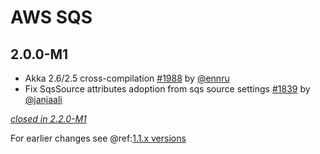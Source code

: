 # AWS SQS

## 2.0.0-M1

- Akka 2.6/2.5 cross-compilation [#1988](https://github.com/akka/alpakka/issues/1988) by [@ennru](https://github.com/ennru)
- Fix SqsSource attributes adoption from sqs source settings [#1839](https://github.com/akka/alpakka/pull/1839) by [@janjaali](https://github.com/janjaali)

[*closed in 2.2.0-M1*](https://github.com/akka/alpakka/issues?q=is%3Aclosed+milestone%3A2.0.0-M1+label%3Ap%3Aaws-sqs)

For earlier changes see @ref:[1.1.x versions](../1.1.x/sqs.md)
